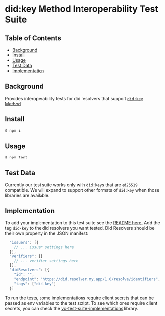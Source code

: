 # did:key Method Interoperability Test Suite

## Table of Contents

- [Background](#background)
- [Install](#install)
- [Usage](#usage)
- [Test Data](#test-data)
- [Implementation](#implementation)


## Background

Provides interoperability tests for did resolvers that support
[`did:key` Method](https://w3c-ccg.github.io/did-method-key/).

## Install

```sh
$ npm i
```

## Usage

```sh
$ npm test
```

## Test Data
Currently our test suite works only with `did:key`s that are `ed25519`
compatible.  We will expand to support other formats of `did:key` when those
libraries are available.

## Implementation
To add your implementation to this test suite see the
[README here.](https://github.com/w3c-ccg/vc-test-suite-implementations)
Add the tag `did-key` to the did resolvers you want tested. Did Resolvers should
be their own property in the JSON manifest:

```js
  "issuers": [{
    // ... issuer settings here
  }],
  "verifiers": [{
    // ... verifier settings here
  }],
  "didResolvers": [{
    "id": "",
    "endpoint": "https://did.resolver.my.app/1.0/resolve/identifiers",
    "tags": ["did-key"]
  }]
```

To run the tests, some implementations require client secrets that can be passed
as env variables to the test script. To see which ones require client secrets,
you can check the
[vc-test-suite-implementations](https://github.com/w3c-ccg/vc-test-suite-implementations)
library.
